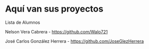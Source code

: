 # Aquí van sus proyectos

Lista de Alumnos

Nelson Vera Cabrera - https://github.com/Walo721

José Carlos González Herrera - https://github.com/JoseGlezHerrera

